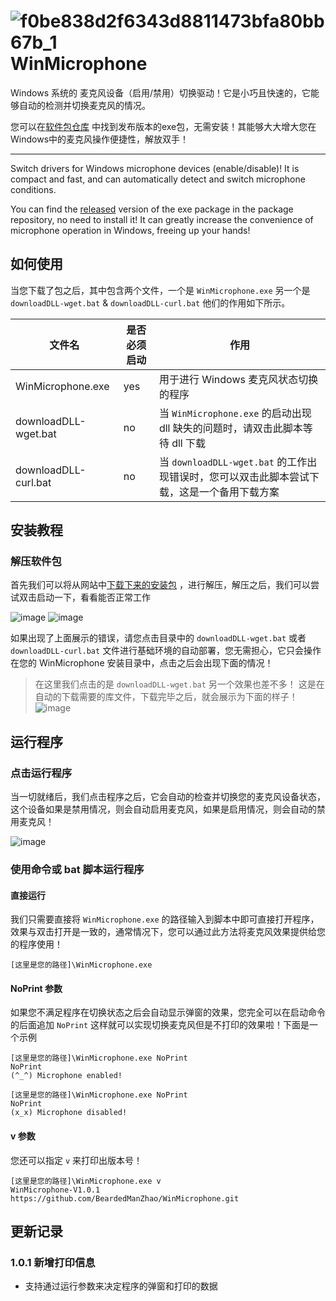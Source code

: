 # ![f0be838d2f6343d8811473bfa80bb67b_1](https://github.com/BeardedManZhao/WinMicrophone/assets/113756063/431aa4f6-4959-489c-a9a7-85d98e431731) WinMicrophone

Windows 系统的 麦克风设备（启用/禁用）切换驱动！它是小巧且快速的，它能够自动的检测并切换麦克风的情况。

您可以在[软件包仓库](https://github.com/BeardedManZhao/WinMicrophone/releases)
中找到发布版本的exe包，无需安装！其能够大大增大您在Windows中的麦克风操作便捷性，解放双手！

<hr>

Switch drivers for Windows microphone devices (enable/disable)! It is compact and fast, and can automatically detect and
switch microphone conditions.

You can find the [released](https://github.com/BeardedManZhao/WinMicrophone/releases) version of the exe package in the
package repository, no need to install it! It can greatly
increase the convenience of microphone operation in Windows, freeing up your hands!

## 如何使用

当您下载了包之后，其中包含两个文件，一个是 `WinMicrophone.exe` 另一个是 `downloadDLL-wget.bat` & `downloadDLL-curl.bat`
他们的作用如下所示。

| 文件名                  | 是否必须启动 | 作用                                                        |
|----------------------|--------|-----------------------------------------------------------|
| WinMicrophone.exe    | yes    | 用于进行 Windows 麦克风状态切换的程序                                   |
| downloadDLL-wget.bat | no     | 当 `WinMicrophone.exe` 的启动出现 dll 缺失的问题时，请双击此脚本等待 dll 下载    |
| downloadDLL-curl.bat | no     | 当 `downloadDLL-wget.bat` 的工作出现错误时，您可以双击此脚本尝试下载，这是一个备用下载方案 |

## 安装教程

### 解压软件包

首先我们可以将从网站中[下载下来的安装包](https://github.com/BeardedManZhao/WinMicrophone/releases/download/1.0.0/WinMicrophone-Windows64.zip)
，进行解压，解压之后，我们可以尝试双击启动一下，看看能否正常工作

![image](https://github.com/BeardedManZhao/WinMicrophone/assets/113756063/8a244c52-0be3-4f0b-b9dc-59102ca92e59) ![image](https://github.com/BeardedManZhao/WinMicrophone/assets/113756063/4830a59d-0591-4aeb-b8f8-3bfab4f08a3a)

如果出现了上面展示的错误，请您点击目录中的 `downloadDLL-wget.bat` 或者 `downloadDLL-curl.bat`
文件进行基础环境的自动部署，您无需担心，它只会操作在您的 WinMicrophone 安装目录中，点击之后会出现下面的情况！
> 在这里我们点击的是 `downloadDLL-wget.bat` 另一个效果也差不多！ 这是在自动的下载需要的库文件，下载完毕之后，就会展示为下面的样子！
![image](https://github.com/BeardedManZhao/WinMicrophone/assets/113756063/d116e88c-cdd6-4ed4-8558-fbec91042e88)

## 运行程序

### 点击运行程序

当一切就绪后，我们点击程序之后，它会自动的检查并切换您的麦克风设备状态，这个设备如果是禁用情况，则会自动启用麦克风，如果是启用情况，则会自动的禁用麦克风！

![image](https://github.com/BeardedManZhao/WinMicrophone/assets/113756063/83ee7d43-9745-4b65-84f0-d675802a7a1c)

### 使用命令或 bat 脚本运行程序

#### 直接运行

我们只需要直接将 `WinMicrophone.exe` 的路径输入到脚本中即可直接打开程序，效果与双击打开是一致的，通常情况下，您可以通过此方法将麦克风效果提供给您的程序使用！

```shell
[这里是您的路径]\WinMicrophone.exe
```

#### NoPrint 参数

如果您不满足程序在切换状态之后会自动显示弹窗的效果，您完全可以在启动命令的后面追加 `NoPrint`
这样就可以实现切换麦克风但是不打印的效果啦！下面是一个示例

```shell
[这里是您的路径]\WinMicrophone.exe NoPrint
NoPrint
(^_^) Microphone enabled!

[这里是您的路径]\WinMicrophone.exe NoPrint
NoPrint
(x_x) Microphone disabled!
```

#### v 参数

您还可以指定 `v` 来打印出版本号！
```shell
[这里是您的路径]\WinMicrophone.exe v
WinMicrophone-V1.0.1
https://github.com/BeardedManZhao/WinMicrophone.git
```

## 更新记录

### 1.0.1 新增打印信息
- 支持通过运行参数来决定程序的弹窗和打印的数据
